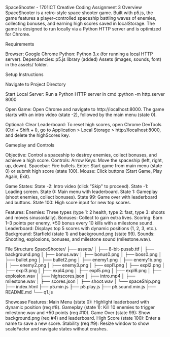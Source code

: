 SpaceShooter - 1701ICT Creative Coding Assignment 3
Overview
SpaceShooter is a retro-style space shooter game. Built with p5.js, the game features a player-controlled spaceship battling waves of enemies, collecting bonuses, and earning high scores saved in localStorage. The game is designed to run locally via a Python HTTP server and is optimized for Chrome.

Requirements

Browser: Google Chrome
Python: Python 3.x (for running a local HTTP server).
Dependencies:
p5.js library (added)
Assets (images, sounds, font) in the assets/ folder.

Setup Instructions

Navigate to Project Directory

Start Local Server:
Run a Python HTTP server in cmd :python -m http.server 8000

Open Game:
Open Chrome and navigate to http://localhost:8000.
The game starts with an intro video (state -2), followed by the main menu (state 0).

Optional: Clear Leaderboard:
To reset high scores, open Chrome DevTools (Ctrl + Shift + I), go to Application > Local Storage > http://localhost:8000, and delete the highScores key.

Gameplay and Controls

Objective: Control a spaceship to destroy enemies, collect bonuses, and achieve a high score.
Controls:
Arrow Keys: Move the spaceship (left, right, up, down).
Spacebar: Fire bullets.
Enter: Start game from main menu (state 0) or submit high score (state 100).
Mouse: Click buttons (Start Game, Play Again, Exit).

Game States:
State -2: Intro video (click "Skip" to proceed).
State -1: Loading screen.
State 0: Main menu with leaderboard.
State 1: Gameplay (shoot enemies, collect bonuses).
State 99: Game over with leaderboard and buttons.
State 100: High score input for new top scores.

Features:
Enemies: Three types (type 1: 2 health, type 2: fast, type 3: shoots and moves sinusoidally).
Bonuses: Collect to gain extra lives.
Scoring: Earn 1–3 points per enemy, +50 bonus every 10 kills with a milestone sound.
Leaderboard: Displays top 5 scores with dynamic positions (1, 2, 3, etc.).
Background: Starfield (state 1) and background.png (state 99).
Sounds: Shooting, explosions, bonuses, and milestone sound (milestone.wav).

File Structure
SpaceShooter/
├── assets/
│ ├── 8-bit-pusab.ttf
│ ├── background.png
│ ├── bonus.wav
│ ├── bonus0.png
│ ├── boss0.png
│ ├── bullet.png
│ ├── bullet2.png
│ ├── enemy1.png
│ ├── enemy1b.png
│ ├── enemy2.png
│ ├── enemy3.png
│ ├── expl1.png
│ ├── expl2.png
│ ├── expl3.png
│ ├── expl4.png
│ ├── expl5.png
│ ├── expl6.png
│ ├── explosion.wav
│ ├── highscores.json
│ ├── intro.mp4
│ ├── milestone.wav
│ ├── scores.json
│ ├── shoot.wav
│ └── spaceShip.png
├── index.html
├── p5.min.js
├── p5.play.js
├── p5.sound.min.js
├── README.md
└── q1.js

Showcase Features:
Main Menu (state 0): Highlight leaderboard with dynamic position (req #8).
Gameplay (state 1): Kill 10 enemies to trigger milestone.wav and +50 points (req #10).
Game Over (state 99): Show background.png (req #4) and leaderboard.
High Score (state 100): Enter a name to save a new score.
Stability (req #9): Resize window to show scaleFactor and navigate states without crashes.
